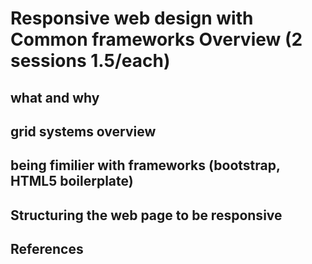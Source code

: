 # Responsive web design with Common frameworks Overview (2 sessions 1.5/each)
## what and why
## grid systems overview
## being fimilier with frameworks (bootstrap, HTML5 boilerplate)
## Structuring the web page to be responsive
## References
